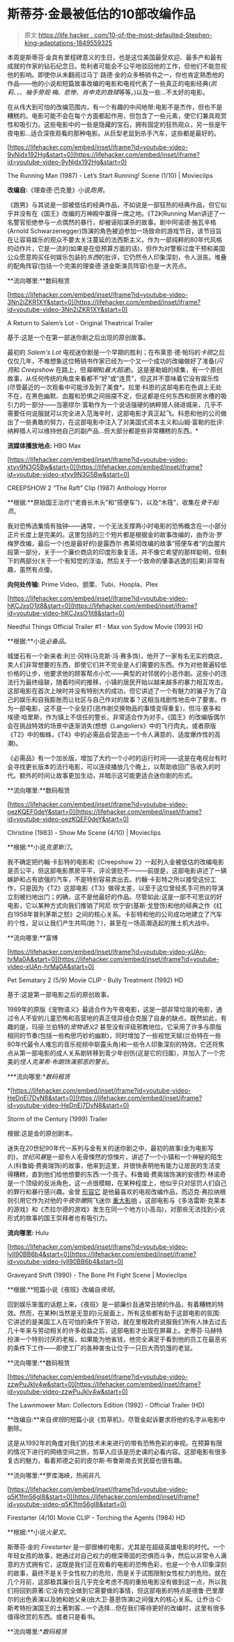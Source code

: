 # 斯蒂芬·金最被低估的10部改编作品

> 原文:[https://life hacker . com/10-of-the-most-defaulted-Stephen-king-adaptations-1849559325](https://lifehacker.com/10-of-the-most-underrated-stephen-king-adaptations-1849559325)

本周是斯蒂芬·金具有里程碑意义的生日，也是这位美国最受欢迎、最多产和最有成就的作家的钻石纪念日。势利者可能会不公平地驳回他的工作，但他们不能忽视他的影响。即使你从未翻阅过马丁·路德·金的众多畅销书之一，你也肯定熟悉他的作品——他的小说和短篇故事改编的电影和电视代表了一些真正的电影经典(*凯莉*、*、*、*袖手旁观·梅*、*悲惨*、*肖申克的救赎*等等。)以及一些...不太好的电影。

在从伟大到可怕的改编范围内，有一个有趣的中间地带:电影不是杰作，但也不是糟糕的。电影可能不会在每个方面都起作用，但包含了一些元素，使它们兼具观赏性和吸引力。这些电影中的一些是隐藏的宝石，拥有固定的狂热观众，另一些是午夜电影...适合深夜观看的那种电影。从巨型老鼠到杀手汽车，这些都是最好的。

 [https://lifehacker.com/embed/inset/iframe?id=youtube-video-9yNjdx192Hg&start=0](https://lifehacker.com/embed/inset/iframe?id=youtube-video-9yNjdx192Hg&start=0)

<figcaption class="sc-1ptbguh-0 hxeMec caption">The Running Man (1987) - Let’s Start Running! Scene (1/10) | Movieclips</figcaption> 

**改编自:**《理查德·巴克曼》小说*跑男*。

《跑男》与其说是一部被低估的经典作品，不如说是一部狂热的经典作品，但它似乎并没有在《国王》改编的万神殿中赢得一席之地。《T2》(Running Man讲述了一名警官拒绝参与一点偶然的暴行，却被诬陷谋杀的故事。剧中阿诺德·施瓦辛格(Arnold Schwarzenegger)饰演的角色被迫参加一场致命的游戏节目，该节目旨在让容易娱乐的观众不要太关注蔓延的法西斯主义。作为一部纯粹的80年代风格的动作片，它是一流的(如果是在低预算方面的话)，但作为对警察过度干预和美国公众愿意购买任何娱乐包装的*东西*的批评，它仍然令人印象深刻，令人沮丧。堆叠的配角阵容(包括一个完美的理查德·道金斯演员阵容)也是一大亮点。

**流向哪里:**数码租赁

 [https://lifehacker.com/embed/inset/iframe?id=youtube-video-3Nn2iZKR1XY&start=0](https://lifehacker.com/embed/inset/iframe?id=youtube-video-3Nn2iZKR1XY&start=0)

<figcaption class="sc-1ptbguh-0 hxeMec caption">A Return to Salem’s Lot - Original Theatrical Trailer</figcaption> 

基于:这是一个在第一部迷你剧之后出现的原创故事。

最初的 *Salem's Lot* 电视迷你剧是一个早期的胜利；在布莱恩·德·帕玛的*卡丽*之后仅仅几年，不难想象这位畅销书作家已经为一个又一个成功的改编做好了准备(*闪亮*和 *Creepshow* 在路上，但*猫眼*和*最大超速*)。这是塞勒姆的续集，有一个原创故事，从任何传统的角度来看都不“好”或“连贯”，但这并不意味着它没有娱乐性(尽管最近的一次观看中可能涉及到了美食*。拉里·科恩的这部电影在色调上无处不在，在黑色幽默、血腥和恐惧之间摇摆不定，但这都是任何东西和厨房水槽的吸引力的一部分——当塞缪尔·富勒作为一个说话强硬的纳粹猎人骑进城来，几乎不需要任何说服就可以完全进入范海辛时，这部电影才真正起飞。科恩和他的公司做出了一些勇敢的努力，在这部电影中注入了对美国式资本主义和山姆·富勒的批评:纳粹猎人可以维持他自己的副产品...但大部分都是些非常糟糕的东西。* 

**流媒体播放地点:** HBO Max

 [https://lifehacker.com/embed/inset/iframe?id=youtube-video-xtyv9N3G5Bw&start=0](https://lifehacker.com/embed/inset/iframe?id=youtube-video-xtyv9N3G5Bw&start=0)

<figcaption class="sc-1ptbguh-0 hxeMec caption">CREEPSHOW 2 “The Raft” Clip (1987) Anthology Horror</figcaption> 

**根据:**原始国王治疗(“老酋长木头”和“搭便车”)，以及“木筏”，收集在*骨干船员*。

我对恐怖选集情有独钟——通常，一个无法支撑两小时电影的恐怖概念在一小部分正片长度上是完美的。这里包括的三个短片都是根据金的故事改编的，由乔治·罗梅罗改编，最后一个(也是最好的)是露西尔·弗莱彻改编的故事“搭便车者”的血腥片段第一部分，关于一个廉价商店的印度形象复活，并不像它希望的那样聪明，但剩下的两部分(关于一个有知觉的浮油，然后关于一个致命的肇事逃逸的后果)非常有趣，虽然有点傻。

**向何处传输:** Prime Video、颤栗、Tubi、Hoopla、Plex

 [https://lifehacker.com/embed/inset/iframe?id=youtube-video-hKCJxsO1jt8&start=0](https://lifehacker.com/embed/inset/iframe?id=youtube-video-hKCJxsO1jt8&start=0)

<figcaption class="sc-1ptbguh-0 hxeMec caption">Needful Things Official Trailer #1 - Max von Sydow Movie (1993) HD</figcaption> 

**根据:**小说*必备品*。

城堡石有一个新来者:利兰·冈特(马克斯·冯·赛多饰)，他开了一家有名无实的商店，卖人们非常想要的东西，即使它们并不完全是人们需要的东西。作为对他普遍较低价格的让步，他要求他的顾客帮点小忙——典型的对邻居的小恶作剧。这些小的违法行为最终级联，随着时间的推移，小镇的居民开始以越来越多的暴力相互攻击。这部电影在首次上映时并没有特别大的成功，但它讲述了一个有魅力的骗子为了自己的娱乐和自我膨胀而让社区与自己作对的故事？这相当戏剧性地击中了要害。作为一部电影，这不是一个全垒打(恶作剧交换物品的事情变得重复)，但冯·塞多和埃德·哈里斯，作为镇上不信任的警长，非常适合作为对手。《国王》的改编版偶尔会在挑战特效的场景中逐渐消失(想想《Langoliers》中的飞行肉丸，或者原版《T2》中的蜘蛛，《T4》中的必需品会营造出一个令人满意的、适度爆炸性的高潮)。

《必需品》有一个加长版，增加了大约一个小时的运行时间——这是在电视台有时会寻找更长版本的流行电影，可以连续播放几个晚上，以帮助收回广告收入的时代。额外的时间让故事更加生动，并暗示这可能更适合迷你剧的形式。

**流向哪里:**数码租赁

 [https://lifehacker.com/embed/inset/iframe?id=youtube-video-oezKQEF0deY&start=0](https://lifehacker.com/embed/inset/iframe?id=youtube-video-oezKQEF0deY&start=0)

<figcaption class="sc-1ptbguh-0 hxeMec caption">Christine (1983) - Show Me Scene (4/10) | Movieclips</figcaption> 

**根据:**小说*克里斯汀*。

我不确定把约翰·卡彭特的电影和《Creepshow 2》一起列入金被低估的改编电影是否公平，但这部电影票房平平，评论褒贬不一——前提是，这部电影讲述了一辆嫉妒和占有欲强的汽车，不是特别容易卖出去。约翰·卡彭特之所以接受这份工作，只是因为《T2》这部电影《T3》做得太差，以至于这位曾经炙手可热的导演立刻被扫地出门；的确，这不是他最好的作品。尽管如此:这是一部不可思议的好电影，它以某种方式向我们推销了阿尼·坎宁安(基斯·戈登饰)和他的经典之作《红白1958年普利茅斯之怒》之间的核心关系。卡彭特和他的公司成功地建立了汽车的个性，足以让我们产生共鸣(她？)，甚至在一场高潮迭起的推土机大战中。

**流向哪里:**富博

 [https://lifehacker.com/embed/inset/iframe?id=youtube-video-xUAn-hrMa0A&start=0](https://lifehacker.com/embed/inset/iframe?id=youtube-video-xUAn-hrMa0A&start=0)

<figcaption class="sc-1ptbguh-0 hxeMec caption">Pet Sematary 2 (5/9) Movie CLIP - Bully Treatment (1992) HD</figcaption> 

基于:这是第一部电影之后的原创故事。

1989年的原版《宠物语义》最适合作为午夜电影，这是一部非常垃圾的电影，通过令人不安的儿童恐怖和高营地的真正怪异组合克服了自身的缺点。既然如此，有趣的是，玛丽·兰伯特的*宠物语义2* 甚至没有评级邪教地位。它采用了许多与原版相同的节奏(包括一些构思巧妙的幽默)，同时增加了一些视觉天赋(兰伯特在一些80年代最令人难忘的音乐视频中崭露头角)和一些令人印象深刻的特效。它还将焦点从第一部电影的成人关系剧转移到青少年创伤(这是它的归属)，并加入了一个完美的*怪人克莱希·布朗饰演邪恶的警长。*

***流向哪里:**数码租赁*

 *[https://lifehacker.com/embed/inset/iframe?id=youtube-video-HeDnEi7DvN8&start=0](https://lifehacker.com/embed/inset/iframe?id=youtube-video-HeDnEi7DvN8&start=0)

<figcaption class="sc-1ptbguh-0 hxeMec caption">Storm of the Century (1999) Trailer</figcaption> 

根据:这是金的原创剧本。

迷失在20世纪90年代一系列与金有关的迷你剧之中，最初的故事(金为电影写的)，*世纪风暴*是一部令人毛骨悚然的惊悚片，讲述了一个小镇和一个神秘的陌生人(科鲁姆·费奥瑞饰)的故事，他来到这里，并很快表明他有能力让居民的生活变得糟糕，直到他们给他想要的东西:一个孩子。科鲁姆·费奥瑞饰演的安德烈·林诺奇是一个顶级的反派角色，这一点很模糊，在某种程度上，他似乎只对惩罚人们自己的罪行和暴行感兴趣。金曾 [形容它](https://www.cinemablend.com/television/2560238/the-stands-stephen-king-reveals-his-favorite-tv-project-and-its-an-unexpected-choice) 是他最喜欢的电视改编作品，而迈克·弗拉纳根则引用它作为对他的*午夜弥撒*网飞迷你 [重大影响](https://twitter.com/flanaganfilm/status/1459242487998865410) 。这部电影与《多洛雷斯·克莱本的游戏》和《杰拉尔德的游戏》发生在同一个地方(小高岛)，对那些无法找到小说形式的故事的国王崇拜者也有吸引力。

**流向哪里:** Hulu

 [https://lifehacker.com/embed/inset/iframe?id=youtube-video-lylI90BB6b4&start=0](https://lifehacker.com/embed/inset/iframe?id=youtube-video-lylI90BB6b4&start=0)

<figcaption class="sc-1ptbguh-0 hxeMec caption">Graveyard Shift (1990) - The Bone Pit Fight Scene | Movieclips</figcaption> 

**根据:**短篇小说《夜班》改编自*夜班*。

回到娱乐笨蛋的话题上来，《夜班》是一部廉价且通常丑陋的作品，有着糟糕的特效。然而，在某种(当然是无意的)元层面上，所有这些都有助于这部电影的氛围:它讲述的是美国工人在可怕的条件下劳动，就在里根政府说服我们所有人抹去过去几十年来与劳动相关的许多收益之后，这部电影才出现在屏幕上。史蒂芬·马赫特扮演一个特别讨厌的老板，如果能为他省钱，他完全满足于看到他的员工在最恶劣的条件下工作——即使工厂的各种害虫让位于一只巨大而饥饿的老鼠。

**流向哪里:**数码租赁

 [https://lifehacker.com/embed/inset/iframe?id=youtube-video-zzwPuJklv4w&start=0](https://lifehacker.com/embed/inset/iframe?id=youtube-video-zzwPuJklv4w&start=0)

<figcaption class="sc-1ptbguh-0 hxeMec caption">The Lawnmower Man: Collectors Edition (1992) - Official Trailer (HD)</figcaption> 

**改编自:**来自*夜班*的短篇小说《剪草机》，尽管金起诉要求将他的名字从电影中删除。

这是从1992年的角度对我们的技术未来进行的带有恐怖色彩的审视。在预算有限的情况下进行的网络空间之旅，剪草人应该是历史课的必看内容。这部电影有很多复古的魅力，看着邦德之前的皮尔斯·布鲁斯南去贫民窟也很有趣。

**流向哪里:**罗库海峡，热闹非凡

 [https://lifehacker.com/embed/inset/iframe?id=youtube-video-q5K1fm56gI8&start=0](https://lifehacker.com/embed/inset/iframe?id=youtube-video-q5K1fm56gI8&start=0)

<figcaption class="sc-1ptbguh-0 hxeMec caption">Firestarter (4/10) Movie CLIP - Torching the Agents (1984) HD</figcaption> 

**根据:**小说*火星文*。

斯蒂芬·金的 *Firestarter* 是一部很棒的电影，尤其是在超级英雄电影的时代。一个年轻女孩的故事，她通过对自己权力的根深蒂固的恐惧而斗争，然后以非常令人满意的方式拥有它，这既是我们正在观看的电影的恐怖色彩，也是一个令人印象深刻的故事，最终不是关于女性权力的危险，而是关于试图限制女性权力的危险。就在几个月前，这部极其廉价且几乎完全考虑不周的重拍电影没有做到这一点，所以我们将回到原著:它没有完全做到它需要做的事情，但这部电影的特点是德鲁·巴里摩尔的出色表演以及她和她父亲(由大卫·基恩饰演)之间强大的核心关系。让乔治·C·斯考特扮演国王的土著刺客...一个选择...但在我们等待更好的改编时，这里有很多值得欣赏的东西。或者只是看书。

**流向哪里:**数码租赁*